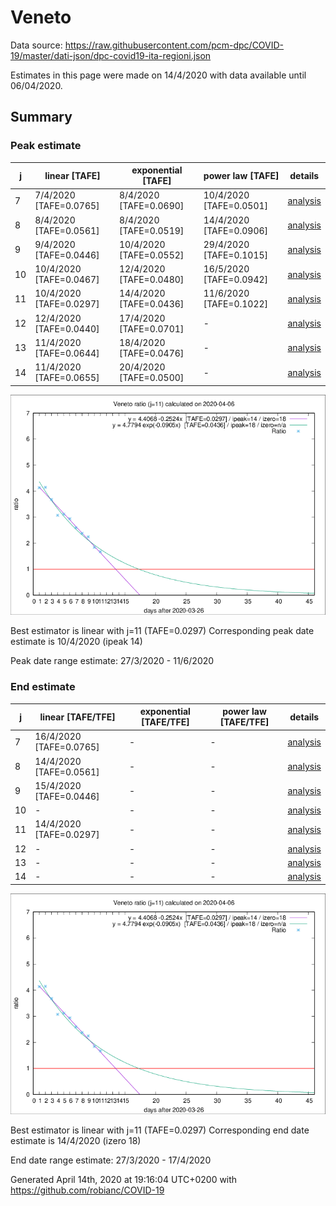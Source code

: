 # Veneto


Data source: https://raw.githubusercontent.com/pcm-dpc/COVID-19/master/dati-json/dpc-covid19-ita-regioni.json

Estimates in this page were made on 14/4/2020 with data available until 06/04/2020.


## Summary 

### Peak estimate 
|j|linear [TAFE]|exponential [TAFE]|power law [TAFE]|details|
|---|----|-----------|---------|-------|
|7|7/4/2020 [TAFE=0.0765]|8/4/2020 [TAFE=0.0690]|10/4/2020 [TAFE=0.0501]|[analysis](COVID-19_veneto_j7_2020-04-06.md)|
|8|8/4/2020 [TAFE=0.0561]|8/4/2020 [TAFE=0.0519]|14/4/2020 [TAFE=0.0906]|[analysis](COVID-19_veneto_j8_2020-04-06.md)|
|9|9/4/2020 [TAFE=0.0446]|10/4/2020 [TAFE=0.0552]|29/4/2020 [TAFE=0.1015]|[analysis](COVID-19_veneto_j9_2020-04-06.md)|
|10|10/4/2020 [TAFE=0.0467]|12/4/2020 [TAFE=0.0480]|16/5/2020 [TAFE=0.0942]|[analysis](COVID-19_veneto_j10_2020-04-06.md)|
|11|10/4/2020 [TAFE=0.0297]|14/4/2020 [TAFE=0.0436]|11/6/2020 [TAFE=0.1022]|[analysis](COVID-19_veneto_j11_2020-04-06.md)|
|12|12/4/2020 [TAFE=0.0440]|17/4/2020 [TAFE=0.0701]|-|[analysis](COVID-19_veneto_j12_2020-04-06.md)|
|13|11/4/2020 [TAFE=0.0644]|18/4/2020 [TAFE=0.0476]|-|[analysis](COVID-19_veneto_j13_2020-04-06.md)|
|14|11/4/2020 [TAFE=0.0655]|20/4/2020 [TAFE=0.0500]|-|[analysis](COVID-19_veneto_j14_2020-04-06.md)|

![best peak estimate](COVID-19_veneto_j11_2020-04-06.png)

Best estimator is linear with j=11 (TAFE=0.0297)
Corresponding peak date estimate is 10/4/2020 (ipeak 14)


Peak date range estimate: 27/3/2020 - 11/6/2020

### End estimate 
|j|linear [TAFE/TFE]|exponential [TAFE/TFE]|power law [TAFE/TFE]|details|
|---|----|-----------|---------|-------|
|7|16/4/2020 [TAFE=0.0765]|-|-|[analysis](COVID-19_veneto_j7_2020-04-06.md)|
|8|14/4/2020 [TAFE=0.0561]|-|-|[analysis](COVID-19_veneto_j8_2020-04-06.md)|
|9|15/4/2020 [TAFE=0.0446]|-|-|[analysis](COVID-19_veneto_j9_2020-04-06.md)|
|10|-|-|-|[analysis](COVID-19_veneto_j10_2020-04-06.md)|
|11|14/4/2020 [TAFE=0.0297]|-|-|[analysis](COVID-19_veneto_j11_2020-04-06.md)|
|12|-|-|-|[analysis](COVID-19_veneto_j12_2020-04-06.md)|
|13|-|-|-|[analysis](COVID-19_veneto_j13_2020-04-06.md)|
|14|-|-|-|[analysis](COVID-19_veneto_j14_2020-04-06.md)|

![best zero estimate](COVID-19_veneto_j11_2020-04-06.png)

Best estimator is linear with j=11 (TAFE=0.0297)
Corresponding end date estimate is 14/4/2020 (izero 18)


End date range estimate: 27/3/2020 - 17/4/2020

Generated April 14th, 2020 at 19:16:04 UTC+0200 with https://github.com/robianc/COVID-19
